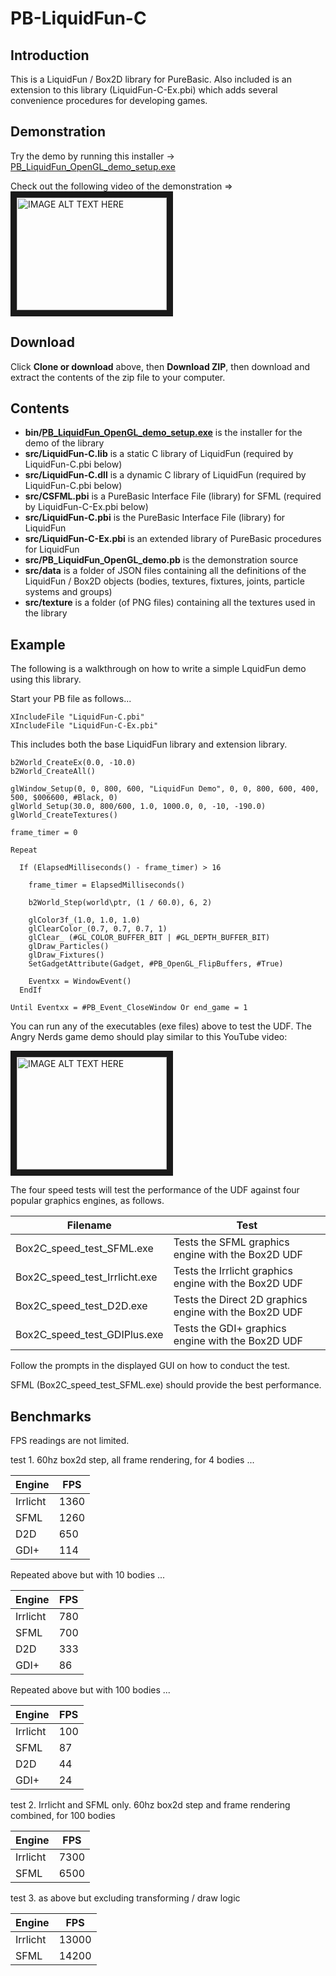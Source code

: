 # PB-LiquidFun-C

## Introduction

This is a LiquidFun / Box2D library for PureBasic.  Also included is an extension to this library (LiquidFun-C-Ex.pbi) which adds several convenience procedures for developing games.

## Demonstration

Try the demo by running this installer ->  <a href="https://github.com/seanhaydongriffin/PB-LiquidFun-C/raw/master/bin/PB_LiquidFun_OpenGL_demo_setup.exe" target="_blank">PB_LiquidFun_OpenGL_demo_setup.exe</a>  

Check out the following video of the demonstration => 
<a href="http://www.youtube.com/watch?feature=player_embedded&v=h5QH1O63Wik
" target="_blank"><img src="http://img.youtube.com/vi/h5QH1O63Wik/0.jpg" 
alt="IMAGE ALT TEXT HERE" width="240" height="180" border="10" /></a>

## Download

Click **Clone or download** above, then **Download ZIP**, then download and extract the contents of the zip file to your computer.

## Contents

- **bin/<a href="https://github.com/seanhaydongriffin/PB-LiquidFun-C/raw/master/bin/PB_LiquidFun_OpenGL_demo_setup.exe" target="_blank">PB_LiquidFun_OpenGL_demo_setup.exe</a>** is the installer for the demo of the library
- **src/LiquidFun-C.lib** is a static C library of LiquidFun (required by LiquidFun-C.pbi below)
- **src/LiquidFun-C.dll** is a dynamic C library of LiquidFun (required by LiquidFun-C.pbi below)
- **src/CSFML.pbi** is a PureBasic Interface File (library) for SFML (required by LiquidFun-C-Ex.pbi below)
- **src/LiquidFun-C.pbi** is the PureBasic Interface File (library) for LiquidFun
- **src/LiquidFun-C-Ex.pbi** is an extended library of PureBasic procedures for LiquidFun
- **src/PB_LiquidFun_OpenGL_demo.pb** is the demonstration source
- **src/data** is a folder of JSON files containing all the definitions of the LiquidFun / Box2D objects (bodies, textures, fixtures, joints, particle systems and groups)
- **src/texture** is a folder (of PNG files) containing all the textures used in the library

## Example

The following is a walkthrough on how to write a simple LquidFun demo using this library.

Start your PB file as follows...

```
XIncludeFile "LiquidFun-C.pbi"
XIncludeFile "LiquidFun-C-Ex.pbi"
```

This includes both the base LiquidFun library and extension library.


```
b2World_CreateEx(0.0, -10.0)
b2World_CreateAll()
```

```
glWindow_Setup(0, 0, 800, 600, "LiquidFun Demo", 0, 0, 800, 600, 400, 500, $006600, #Black, 0)
glWorld_Setup(30.0, 800/600, 1.0, 1000.0, 0, -10, -190.0)
glWorld_CreateTextures()
```

```
frame_timer = 0
```

```
Repeat
```
  
```
  If (ElapsedMilliseconds() - frame_timer) > 16
    
    frame_timer = ElapsedMilliseconds()
```
    
```
    b2World_Step(world\ptr, (1 / 60.0), 6, 2)
```
    
```
    glColor3f_(1.0, 1.0, 1.0)
    glClearColor_(0.7, 0.7, 0.7, 1)
    glClear_ (#GL_COLOR_BUFFER_BIT | #GL_DEPTH_BUFFER_BIT)
    glDraw_Particles()
    glDraw_Fixtures()
    SetGadgetAttribute(Gadget, #PB_OpenGL_FlipBuffers, #True)
```

```
    Eventxx = WindowEvent()
  EndIf
    
Until Eventxx = #PB_Event_CloseWindow Or end_game = 1
```



You can run any of the executables (exe files) above to test the UDF. The Angry Nerds game demo should play similar to this YouTube video:

<a href="http://www.youtube.com/watch?feature=player_embedded&v=h5QH1O63Wik
" target="_blank"><img src="http://img.youtube.com/vi/h5QH1O63Wik/0.jpg" 
alt="IMAGE ALT TEXT HERE" width="240" height="180" border="10" /></a>

The four speed tests will test the performance of the UDF against four popular graphics engines, as follows.

Filename | Test
-------- | ----
Box2C_speed_test_SFML.exe | Tests the SFML graphics engine with the Box2D UDF
Box2C_speed_test_Irrlicht.exe | Tests the Irrlicht graphics engine with the Box2D UDF
Box2C_speed_test_D2D.exe | Tests the Direct 2D graphics engine with the Box2D UDF
Box2C_speed_test_GDIPlus.exe | Tests the GDI+ graphics engine with the Box2D UDF

Follow the prompts in the displayed GUI on how to conduct the test.

SFML (Box2C_speed_test_SFML.exe) should provide the best performance.

## Benchmarks

FPS readings are not limited.

test 1. 60hz box2d step, all frame rendering, for 4 bodies ...

Engine | FPS
------ | ---
Irrlicht | 1360
SFML | 1260
D2D | 650
GDI+ | 114

Repeated above but with 10 bodies ...

Engine | FPS
------ | ---
Irrlicht | 780
SFML | 700
D2D | 333
GDI+ | 86

Repeated above but with 100 bodies ...

Engine | FPS
------ | ---
Irrlicht | 100
SFML | 87
D2D | 44
GDI+ | 24

test 2. Irrlicht and SFML only. 60hz box2d step and frame rendering combined, for 100 bodies

Engine | FPS
------ | ---
Irrlicht | 7300
SFML | 6500

test 3. as above but excluding transforming / draw logic

Engine | FPS
------ | ---
Irrlicht | 13000
SFML | 14200

